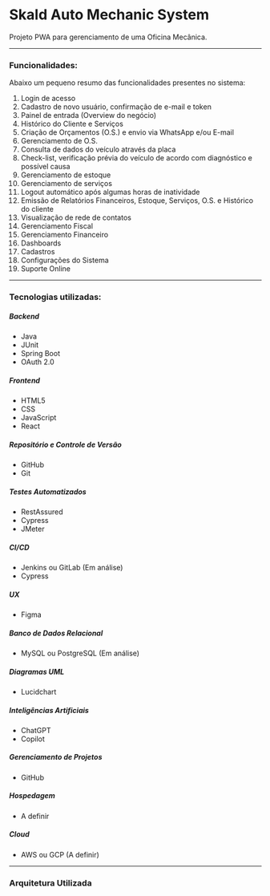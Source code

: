 
<h1><b>Skald Auto Mechanic System</b></h1>
<p>Projeto PWA para gerenciamento de uma Oficina Mecânica.</p>

<hr>

<h3>Funcionalidades:</h3>
<p>Abaixo um pequeno resumo das funcionalidades presentes no sistema:</p>

<ol>
  <li>Login de acesso</li>
  <li>Cadastro de novo usuário, confirmação de e-mail e token</li>
  <li>Painel de entrada (Overview do negócio)</li>
  <li>Histórico do Cliente e Serviços</li>
  <li>Criação de Orçamentos (O.S.) e envio via WhatsApp e/ou E-mail</li>
  <li>Gerenciamento de O.S.</li>
  <li>Consulta de dados do veículo através da placa</li>
  <li>Check-list, verificação prévia do veículo de acordo com diagnóstico e possível causa</li>
  <li>Gerenciamento de estoque</li>
  <li>Gerenciamento de serviços</li>
  <li>Logout automático após algumas horas de inatividade</li>
  <li>Emissão de Relatórios Financeiros, Estoque, Serviços, O.S. e Histórico do cliente</li>
  <li>Visualização de rede de contatos</li>
  <li>Gerenciamento Fiscal</li>
  <li>Gerenciamento Financeiro</li>
  <li>Dashboards</li>
  <li>Cadastros</li>
  <li>Configurações do Sistema</li>
  <li>Suporte Online</li>
</ol>

<hr>

<h3>Tecnologias utilizadas:</h3>

<h5>Backend</h5>
<ul>
  <li>Java</li>
  <li>JUnit</li>
  <li>Spring Boot</li>
  <li>OAuth 2.0</li>
</ul>

<h5>Frontend</h5>
<ul>
  <li>HTML5</li>
  <li>CSS</li>
  <li>JavaScript</li>
  <li>React</li>
</ul>

<h5>Repositório e Controle de Versão</h5>
<ul>
  <li>GitHub</li>
  <li>Git</li>
</ul>

<h5>Testes Automatizados</h5>
<ul>
  <li>RestAssured</li>
  <li>Cypress</li>
  <li>JMeter</li>
</ul>

<h5>CI/CD</h5>
<ul>
  <li>Jenkins ou GitLab (Em análise)</li>
  <li>Cypress</li>
</ul>

<h5>UX</h5>
<ul>
  <li>Figma</li>
</ul>

<h5>Banco de Dados Relacional</h5>
<ul>
  <li>MySQL ou PostgreSQL (Em análise)</li>
</ul>

<h5>Diagramas UML</h5>
<ul>
  <li>Lucidchart</li>
</ul>

<h5>Inteligências Artificiais</h5>
<ul>
  <li>ChatGPT</li>
  <li>Copilot</li>
</ul>

<h5>Gerenciamento de Projetos</h5>
<ul>
  <li>GitHub</li>
</ul>

<h5>Hospedagem</h5>
<ul>
  <li>A definir</li>
</ul>

<h5>Cloud</h5>
<ul>
  <li>AWS ou GCP (A definir)</li>
</ul>

<hr>

<h3>Arquitetura Utilizada</h3>

